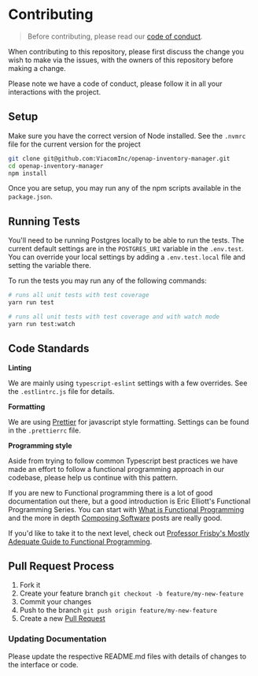 # Contributing

> Before contributing, please read our [code of conduct](CODE_OF_CONDUCT.md).

When contributing to this repository, please first discuss the change you wish
to make via the issues, with the owners of this repository before making a change.

Please note we have a code of conduct, please follow it in all your interactions with the project.

## Setup

Make sure you have the correct version of Node installed. See the `.nvmrc` file
for the current version for the project

```bash
git clone git@github.com:ViacomInc/openap-inventory-manager.git
cd openap-inventory-manager
npm install
```

Once you are setup, you may run any of the npm scripts available in the
`package.json`.

## Running Tests

You'll need to be running Postgres locally to be able to run the tests. The
current default settings are in the `POSTGRES_URI` variable in the `.env.test`.
You can override your local settings by adding a `.env.test.local` file and
setting the variable there.

To run the tests you may run any of the following commands:

```bash
# runs all unit tests with test coverage
yarn run test

# runs all unit tests with test coverage and with watch mode
yarn run test:watch
```

## Code Standards

**Linting**

We are mainly using `typescript-eslint` settings with a few overrides. See the
`.estlintrc.js` file for details.

**Formatting**

We are using [Prettier](https://prettier.io) for javascript style formatting.
Settings can be found in the `.prettierrc` file.

**Programming style**

Aside from trying to follow common Typescript best practices we have made an
effort to follow a functional programming approach in our codebase, please
help us continue with this pattern.

If you are new to Functional programming there is a lot of good documentation
out there, but a good introduction is Eric Elliott's Functional Programming
Series. You can start with
[What is Functional Programming](https://medium.com/javascript-scene/master-the-javascript-interview-what-is-functional-programming-7f218c68b3a0) and the more in depth [Composing Software](https://medium.com/javascript-scene/the-rise-and-fall-and-rise-of-functional-programming-composable-software-c2d91b424c8c#.2dfd6n6qe)
posts are really good.

If you'd like to take it to the next level, check out [Professor Frisby's Mostly
Adequate Guide to Functional
Programming](https://mostly-adequate.gitbook.io/mostly-adequate-guide/).

## Pull Request Process

1. Fork it
2. Create your feature branch `git checkout -b feature/my-new-feature`
3. Commit your changes
4. Push to the branch `git push origin feature/my-new-feature`
5. Create a new [Pull
   Request](https://github.com/ViacomInc/openap-inventory-manager/compare)

### Updating Documentation

Please update the respective README.md files with details of changes to the interface or code.
